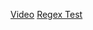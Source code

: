 [Video](https://youtube.com/playlist?list=PLQCcNQgUcDfoJppOTck3vL3r_947Vh3uM)
[Regex Test](https://regex101.com/)